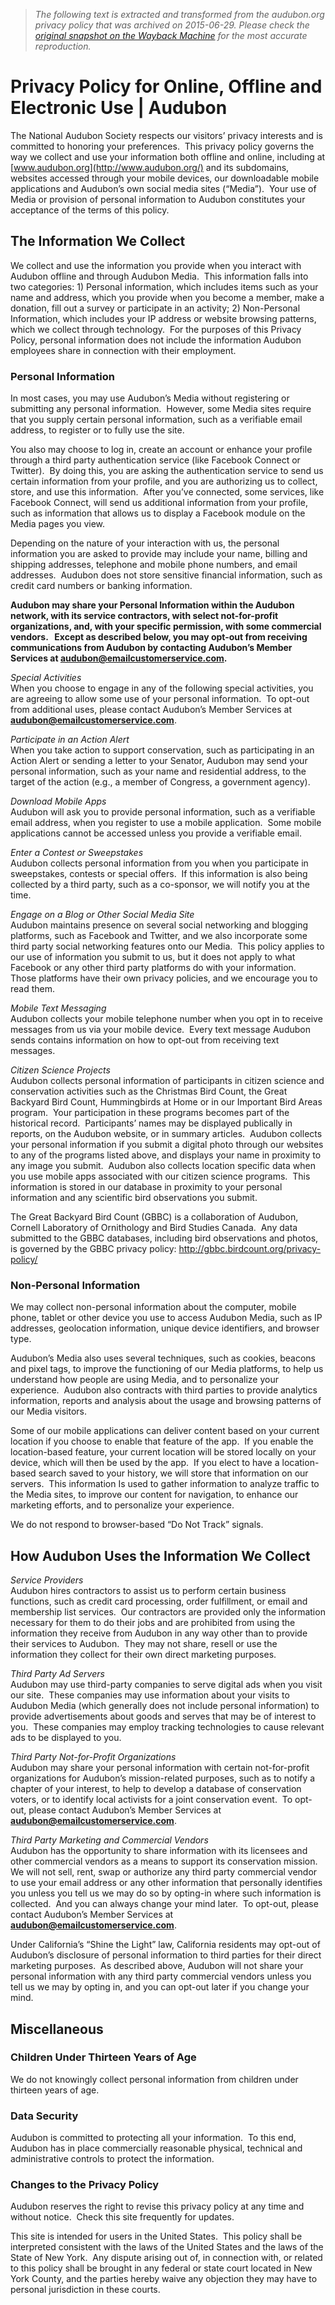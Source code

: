 > *The following text is extracted and transformed from the audubon.org privacy policy that was archived on 2015-06-29. Please check the [original snapshot on the Wayback Machine](https://web.archive.org/web/20150629114443id_/http%3A//audubon.org/privacy-policy) for the most accurate reproduction.*

# Privacy Policy for Online, Offline and Electronic Use | Audubon

The National Audubon Society respects our visitors’ privacy interests and is committed to honoring your preferences.  This privacy policy governs the way we collect and use your information both offline and online, including at [www.audubon.org](http://www.audubon.org/) and its subdomains, websites accessed through your mobile devices, our downloadable mobile applications and Audubon’s own social media sites (“Media”).  Your use of Media or provision of personal information to Audubon constitutes your acceptance of the terms of this policy.

## **The Information We Collect**

We collect and use the information you provide when you interact with Audubon offline and through Audubon Media.  This information falls into two categories: 1) Personal information, which includes items such as your name and address, which you provide when you become a member, make a donation, fill out a survey or participate in an activity; 2) Non-Personal Information, which includes your IP address or website browsing patterns, which we collect through technology.  For the purposes of this Privacy Policy, personal information does not include the information Audubon employees share in connection with their employment. 

### **Personal Information**

In most cases, you may use Audubon’s Media without registering or submitting any personal information.  However, some Media sites require that you supply certain personal information, such as a verifiable email address, to register or to fully use the site. 

You also may choose to log in, create an account or enhance your profile through a third party authentication service (like Facebook Connect or Twitter).  By doing this, you are asking the authentication service to send us certain information from your profile, and you are authorizing us to collect, store, and use this information.  After you’ve connected, some services, like Facebook Connect, will send us additional information from your profile, such as information that allows us to display a Facebook module on the Media pages you view.

Depending on the nature of your interaction with us, the personal information you are asked to provide may include your name, billing and shipping addresses, telephone and mobile phone numbers, and email addresses.  Audubon does not store sensitive financial information, such as credit card numbers or banking information.

**Audubon may share your Personal Information within the Audubon network, with its service contractors, with select not-for-profit organizations, and, with your specific permission, with some commercial vendors.   Except as described below, you may opt-out from receiving communications from Audubon by contacting Audubon’s Member Services at [audubon@emailcustomerservice.com](mailto:audubon@emailcustomerservice.com).**

_Special Activities_  
When you choose to engage in any of the following special activities, you are agreeing to allow some use of your personal information.  To opt-out from additional uses, please contact Audubon’s Member Services at **[audubon@emailcustomerservice.com](mailto:audubon@emailcustomerservice.com)**.

_Participate in an Action Alert_  
When you take action to support conservation, such as participating in an Action Alert or sending a letter to your Senator, Audubon may send your personal information, such as your name and residential address, to the target of the action (e.g., a member of Congress, a government agency).

_Download Mobile Apps_  
Audubon will ask you to provide personal information, such as a verifiable email address, when you register to use a mobile application.  Some mobile applications cannot be accessed unless you provide a verifiable email.

_Enter a Contest or Sweepstakes_  
Audubon collects personal information from you when you participate in sweepstakes, contests or special offers.  If this information is also being collected by a third party, such as a co-sponsor, we will notify you at the time.

_Engage on a Blog or Other Social Media Site_  
Audubon maintains presence on several social networking and blogging platforms, such as Facebook and Twitter, and we also incorporate some third party social networking features onto our Media.  This policy applies to our use of information you submit to us, but it does not apply to what Facebook or any other third party platforms do with your information.  Those platforms have their own privacy policies, and we encourage you to read them.

_Mobile Text Messaging_  
Audubon collects your mobile telephone number when you opt in to receive messages from us via your mobile device.  Every text message Audubon sends contains information on how to opt-out from receiving text messages.

_Citizen Science Projects_  
Audubon collects personal information of participants in citizen science and conservation activities such as the Christmas Bird Count, the Great Backyard Bird Count, Hummingbirds at Home or in our Important Bird Areas program.  Your participation in these programs becomes part of the historical record.  Participants’ names may be displayed publically in reports, on the Audubon website, or in summary articles.  Audubon collects your personal information if you submit a digital photo through our websites to any of the programs listed above, and displays your name in proximity to any image you submit.  Audubon also collects location specific data when you use mobile apps associated with our citizen science programs.  This information is stored in our database in proximity to your personal information and any scientific bird observations you submit.

The Great Backyard Bird Count (GBBC) is a collaboration of Audubon, Cornell Laboratory of Ornithology and Bird Studies Canada.  Any data submitted to the GBBC databases, including bird observations and photos, is governed by the GBBC privacy policy: <http://gbbc.birdcount.org/privacy-policy/>

### **Non-Personal Information**

We may collect non-personal information about the computer, mobile phone, tablet or other device you use to access Audubon Media, such as IP addresses, geolocation information, unique device identifiers, and browser type.

Audubon’s Media also uses several techniques, such as cookies, beacons and pixel tags, to improve the functioning of our Media platforms, to help us understand how people are using Media, and to personalize your experience.  Audubon also contracts with third parties to provide analytics information, reports and analysis about the usage and browsing patterns of our Media visitors. 

Some of our mobile applications can deliver content based on your current location if you choose to enable that feature of the app.  If you enable the location-based feature, your current location will be stored locally on your device, which will then be used by the app.  If you elect to have a location-based search saved to your history, we will store that information on our servers.  This information Is used to gather information to analyze traffic to the Media sites, to improve our content for navigation, to enhance our marketing efforts, and to personalize your experience. 

We do not respond to browser-based “Do Not Track” signals.

## **How Audubon Uses the Information We Collect**

_Service Providers_  
Audubon hires contractors to assist us to perform certain business functions, such as credit card processing, order fulfillment, or email and membership list services.  Our contractors are provided only the information necessary for them to do their jobs and are prohibited from using the information they receive from Audubon in any way other than to provide their services to Audubon.  They may not share, resell or use the information they collect for their own direct marketing purposes.

_Third Party Ad Servers_  
Audubon may use third-party companies to serve digital ads when you visit our site.  These companies may use information about your visits to Audubon Media (which generally does not include personal information) to provide advertisements about goods and serves that may be of interest to you.  These companies may employ tracking technologies to cause relevant ads to be displayed to you.

_Third Party Not-for-Profit Organizations_  
Audubon may share your personal information with certain not-for-profit organizations for Audubon’s mission-related purposes, such as to notify a chapter of your interest, to help to develop a database of conservation voters, or to identify local activists for a joint conservation event.  To opt-out, please contact Audubon’s Member Services at **[audubon@emailcustomerservice.com](mailto:audubon@emailcustomerservice.com)**.

_Third Party Marketing and Commercial Vendors_  
Audubon has the opportunity to share information with its licensees and other commercial vendors as a means to support its conservation mission.  We will not sell, rent, swap or authorize any third party commercial vendor to use your email address or any other information that personally identifies you unless you tell us we may do so by opting-in where such information is collected.  And you can always change your mind later.  To opt-out, please contact Audubon’s Member Services at **[audubon@emailcustomerservice.com](mailto:audubon@emailcustomerservice.com)**.

Under California’s “Shine the Light” law, California residents may opt-out of Audubon’s disclosure of personal information to third parties for their direct marketing purposes.  As described above, Audubon will not share your personal information with any third party commercial vendors unless you tell us we may by opting in, and you can opt-out later if you change your mind. 

## **Miscellaneous**

### Children Under Thirteen Years of Age

We do not knowingly collect personal information from children under thirteen years of age.

### Data Security

Audubon is committed to protecting all your information.  To this end, Audubon has in place commercially reasonable physical, technical and administrative controls to protect the information. 

### Changes to the Privacy Policy

Audubon reserves the right to revise this privacy policy at any time and without notice.  Check this site frequently for updates.

This site is intended for users in the United States.  This policy shall be interpreted consistent with the laws of the United States and the laws of the State of New York.  Any dispute arising out of, in connection with, or related to this policy shall be brought in any federal or state court located in New York County, and the parties hereby waive any objection they may have to personal jurisdiction in these courts.
